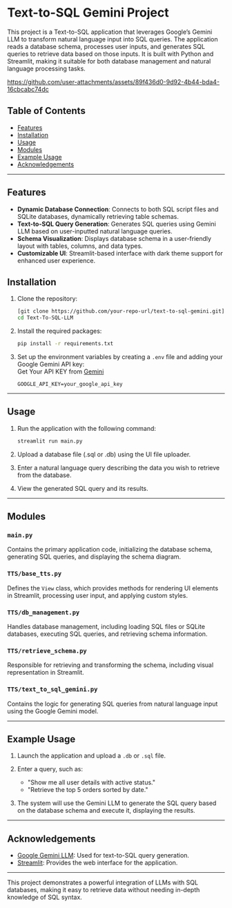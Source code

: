 # Text-to-SQL Gemini Project

This project is a Text-to-SQL application that leverages Google’s Gemini LLM to transform natural language input into SQL queries. The application reads a database schema, processes user inputs, and generates SQL queries to retrieve data based on those inputs. It is built with Python and Streamlit, making it suitable for both database management and natural language processing tasks.



https://github.com/user-attachments/assets/89f436d0-9d92-4b44-bda4-16cbcabc74dc


## Table of Contents

- [Features](#features)
- [Installation](#installation)
- [Usage](#usage)
- [Modules](#modules)
- [Example Usage](#example-usage)
- [Acknowledgements](#acknowledgements)

---

## Features

- **Dynamic Database Connection**: Connects to both SQL script files and SQLite databases, dynamically retrieving table schemas.
- **Text-to-SQL Query Generation**: Generates SQL queries using Gemini LLM based on user-inputted natural language queries.
- **Schema Visualization**: Displays database schema in a user-friendly layout with tables, columns, and data types.
- **Customizable UI**: Streamlit-based interface with dark theme support for enhanced user experience.

## Installation

1. Clone the repository:

   ```bash
   [git clone https://github.com/your-repo-url/text-to-sql-gemini.git](https://github.com/abhi526691/Text-To-SQL-LLM)
   cd Text-To-SQL-LLM
   ```

2. Install the required packages:

   ```bash
   pip install -r requirements.txt
   ```

3. Set up the environment variables by creating a `.env` file and adding your Google Gemini API key:<br>
   Get Your API KEY from [Gemini](https://ai.google.dev/gemini-api/docs/api-key)

   ```
   GOOGLE_API_KEY=your_google_api_key
   ```

---

## Usage

1. Run the application with the following command:

   ```bash
   streamlit run main.py
   ```

2. Upload a database file (.sql or .db) using the UI file uploader.
3. Enter a natural language query describing the data you wish to retrieve from the database.
4. View the generated SQL query and its results.

---

## Modules

### `main.py`

Contains the primary application code, initializing the database schema, generating SQL queries, and displaying the schema diagram.

### `TTS/base_tts.py`

Defines the `View` class, which provides methods for rendering UI elements in Streamlit, processing user input, and applying custom styles.

### `TTS/db_management.py`

Handles database management, including loading SQL files or SQLite databases, executing SQL queries, and retrieving schema information.

### `TTS/retrieve_schema.py`

Responsible for retrieving and transforming the schema, including visual representation in Streamlit.

### `TTS/text_to_sql_gemini.py`

Contains the logic for generating SQL queries from natural language input using the Google Gemini model.

---

## Example Usage

1. Launch the application and upload a `.db` or `.sql` file.
2. Enter a query, such as:

   - "Show me all user details with active status."
   - "Retrieve the top 5 orders sorted by date."

3. The system will use the Gemini LLM to generate the SQL query based on the database schema and execute it, displaying the results.

---

## Acknowledgements

- [Google Gemini LLM](https://cloud.google.com/): Used for text-to-SQL query generation.
- [Streamlit](https://streamlit.io/): Provides the web interface for the application.

---

This project demonstrates a powerful integration of LLMs with SQL databases, making it easy to retrieve data without needing in-depth knowledge of SQL syntax.
